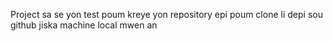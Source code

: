 Project sa se yon test poum kreye yon repository
epi poum clone li depi sou github jiska machine local mwen an
